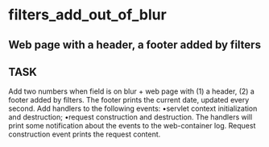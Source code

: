 # filters_add_out_of_blur
 Web page with a header, a footer added by filters
--------
TASK
--------
Add two numbers when field is on blur + web page with (1) a header, (2) a footer added by filters.
The footer prints the current date, updated every second.
Add handlers to the following events:
•servlet context initialization and destruction;
•request construction and destruction.
The handlers will print some notification about the events to the web-container log.
Request construction event prints the request content.
